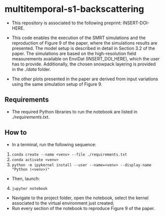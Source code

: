 # multitemporal-s1-backscattering

- This repository is associated to the following preprint: INSERT-DOI-HERE. 

- This code enables the execution of the SMRT simulations and the reproduction of Figure 9 of the paper, where the simulations results are presented. The model setup is described in detail in Section 3.2 of the paper. The simulations are based on the high-resolution field measurements available on EnviDat (INSERT_DOI_HERE), which the user has to provide. Additionally, the chosen snowpack layering is provided in the *./data* folder.

- The other plots presented in the paper are derived from input variations using the same simulation setup of Figure 9.

## Requirements
- The required Python libraries to run the notebook are listed in *./requirements.txt*.

## How to
- In a terminal, run the following sequence:
1. `conda create --name <venv> --file ./requirements.txt`
2. `conda activate <venv>`
3. `python -m ipykernel install --user --name=<venv> --display-name "Python (<venv>)"`
- Then, launch:
4. `jupyter notebook`
- Navigate to the project folder, open the notebook, select the kernel associated to the virtual environment just created;
- Run every section of the notebook to reproduce Figure 9 of the paper.

